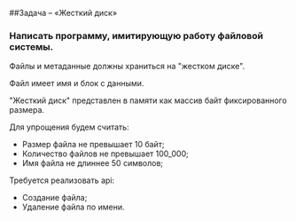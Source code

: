 ##Задача – «Жесткий диск»

### Написать программу, имитирующую работу файловой системы.

Файлы и метаданные должны храниться на "жестком диске".

Файл имеет имя и блок с данными.

"Жесткий диск" представлен в памяти как массив байт фиксированного размера.

Для упрощения будем считать:
* Размер файла не превышает 10 байт;
* Количество файлов не превышает 100_000;
* Имя файла не длиннее 50 символов;

Требуется реализовать api:
* Создание файла;
* Удаление файла по имени.
